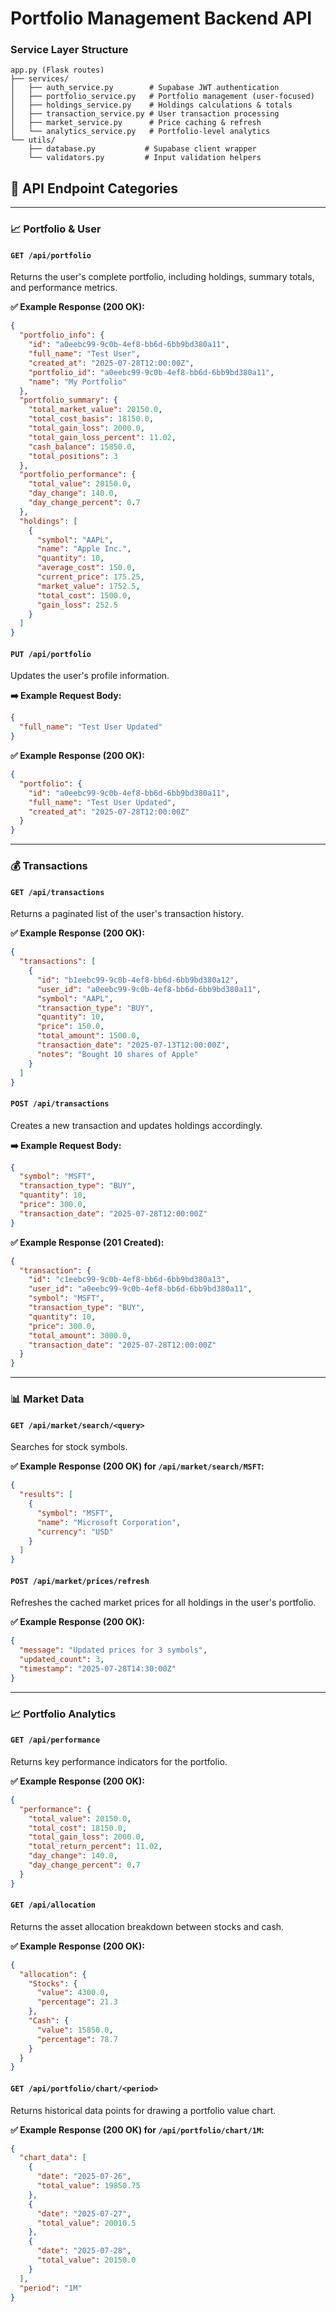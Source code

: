 # Portfolio Management Backend API

### **Service Layer Structure**

```
app.py (Flask routes)
├── services/
│   ├── auth_service.py        # Supabase JWT authentication
│   ├── portfolio_service.py   # Portfolio management (user-focused)
│   ├── holdings_service.py    # Holdings calculations & totals
│   ├── transaction_service.py # User transaction processing
│   ├── market_service.py      # Price caching & refresh
│   └── analytics_service.py   # Portfolio-level analytics
└── utils/
    ├── database.py           # Supabase client wrapper
    └── validators.py         # Input validation helpers
```

## 🔄 **API Endpoint Categories**

---

### **📈 Portfolio & User**

#### `GET /api/portfolio`

Returns the user's complete portfolio, including holdings, summary totals, and performance metrics.

**✅ Example Response (200 OK):**

```json
{
  "portfolio_info": {
    "id": "a0eebc99-9c0b-4ef8-bb6d-6bb9bd380a11",
    "full_name": "Test User",
    "created_at": "2025-07-28T12:00:00Z",
    "portfolio_id": "a0eebc99-9c0b-4ef8-bb6d-6bb9bd380a11",
    "name": "My Portfolio"
  },
  "portfolio_summary": {
    "total_market_value": 20150.0,
    "total_cost_basis": 18150.0,
    "total_gain_loss": 2000.0,
    "total_gain_loss_percent": 11.02,
    "cash_balance": 15850.0,
    "total_positions": 3
  },
  "portfolio_performance": {
    "total_value": 20150.0,
    "day_change": 140.0,
    "day_change_percent": 0.7
  },
  "holdings": [
    {
      "symbol": "AAPL",
      "name": "Apple Inc.",
      "quantity": 10,
      "average_cost": 150.0,
      "current_price": 175.25,
      "market_value": 1752.5,
      "total_cost": 1500.0,
      "gain_loss": 252.5
    }
  ]
}
```

#### `PUT /api/portfolio`

Updates the user's profile information.

**➡️ Example Request Body:**

```json
{
  "full_name": "Test User Updated"
}
```

**✅ Example Response (200 OK):**

```json
{
  "portfolio": {
    "id": "a0eebc99-9c0b-4ef8-bb6d-6bb9bd380a11",
    "full_name": "Test User Updated",
    "created_at": "2025-07-28T12:00:00Z"
  }
}
```

---

### **💰 Transactions**

#### `GET /api/transactions`

Returns a paginated list of the user's transaction history.

**✅ Example Response (200 OK):**

```json
{
  "transactions": [
    {
      "id": "b1eebc99-9c0b-4ef8-bb6d-6bb9bd380a12",
      "user_id": "a0eebc99-9c0b-4ef8-bb6d-6bb9bd380a11",
      "symbol": "AAPL",
      "transaction_type": "BUY",
      "quantity": 10,
      "price": 150.0,
      "total_amount": 1500.0,
      "transaction_date": "2025-07-13T12:00:00Z",
      "notes": "Bought 10 shares of Apple"
    }
  ]
}
```

#### `POST /api/transactions`

Creates a new transaction and updates holdings accordingly.

**➡️ Example Request Body:**

```json
{
  "symbol": "MSFT",
  "transaction_type": "BUY",
  "quantity": 10,
  "price": 300.0,
  "transaction_date": "2025-07-28T12:00:00Z"
}
```

**✅ Example Response (201 Created):**

```json
{
  "transaction": {
    "id": "c1eebc99-9c0b-4ef8-bb6d-6bb9bd380a13",
    "user_id": "a0eebc99-9c0b-4ef8-bb6d-6bb9bd380a11",
    "symbol": "MSFT",
    "transaction_type": "BUY",
    "quantity": 10,
    "price": 300.0,
    "total_amount": 3000.0,
    "transaction_date": "2025-07-28T12:00:00Z"
  }
}
```

---

### **📊 Market Data**

#### `GET /api/market/search/<query>`

Searches for stock symbols.

**✅ Example Response (200 OK) for `/api/market/search/MSFT`:**

```json
{
  "results": [
    {
      "symbol": "MSFT",
      "name": "Microsoft Corporation",
      "currency": "USD"
    }
  ]
}
```

#### `POST /api/market/prices/refresh`

Refreshes the cached market prices for all holdings in the user's portfolio.

**✅ Example Response (200 OK):**

```json
{
  "message": "Updated prices for 3 symbols",
  "updated_count": 3,
  "timestamp": "2025-07-28T14:30:00Z"
}
```

---

### **📈 Portfolio Analytics**

#### `GET /api/performance`

Returns key performance indicators for the portfolio.

**✅ Example Response (200 OK):**

```json
{
  "performance": {
    "total_value": 20150.0,
    "total_cost": 18150.0,
    "total_gain_loss": 2000.0,
    "total_return_percent": 11.02,
    "day_change": 140.0,
    "day_change_percent": 0.7
  }
}
```

#### `GET /api/allocation`

Returns the asset allocation breakdown between stocks and cash.

**✅ Example Response (200 OK):**

```json
{
  "allocation": {
    "Stocks": {
      "value": 4300.0,
      "percentage": 21.3
    },
    "Cash": {
      "value": 15850.0,
      "percentage": 78.7
    }
  }
}
```

#### `GET /api/portfolio/chart/<period>`

Returns historical data points for drawing a portfolio value chart.

**✅ Example Response (200 OK) for `/api/portfolio/chart/1M`:**

```json
{
  "chart_data": [
    {
      "date": "2025-07-26",
      "total_value": 19850.75
    },
    {
      "date": "2025-07-27",
      "total_value": 20010.5
    },
    {
      "date": "2025-07-28",
      "total_value": 20150.0
    }
  ],
  "period": "1M"
}
```